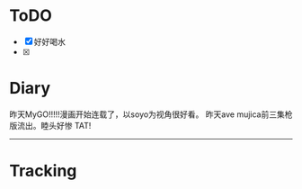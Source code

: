 # ToDO
- [x] 好好喝水
- [x] 

# Diary
昨天MyGO!!!!!漫画开始连载了，以soyo为视角很好看。
昨天ave mujica前三集枪版流出。睦头好惨 TAT!

---


# Tracking







